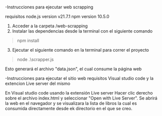 -Instrucciones para ejecutar web scrapping 

requisitos 
node.js version v21.7.1
npm version 10.5.0

1. Acceder a la carpeta /web-scrapping
2. Instalar las dependencias desde la terminal con el siguiente comando 
  > npm install
3. Ejecutar el siguiente comando en la terminal para correr el proyecto 
  > node .\scrapper.js

Esto generará el archivo "data.json", el cual consume la página web

-Instrucciones para ejecutar el sitio web
requisitos 
Visual studio code 
y la extencion Live server del mismo

En Visual studio code usando la extensión Live server 
Hacer clic derecho sobre el archivo index.html y seleccionar "Open with Live Server".
Se abrirá la web en el navegador y se visualizara la lista de libros la cual es consumida directamente desde ek directorio en el que se creo.
